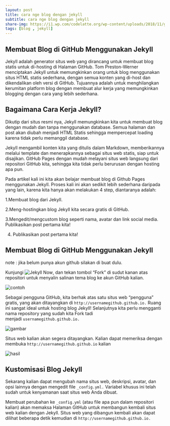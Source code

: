 ```yaml
---
layout: post
title: cara nge blog dengan jekyll
subtitle: cara nge blog dengan jekyll
share-img: https://i1.wp.com/codelatte.org/wp-content/uploads/2018/11/github-jekyll.png
tags: [blog , jekyll]
---
```


## Membuat Blog di GitHub Menggunakan Jekyll 

Jekyll adalah generator situs web yang dirancang untuk membuat blog statis untuk di-hosting di Halaman GitHub. Tom Preston-Werner menciptakan Jekyll untuk memungkinkan orang untuk blog menggunakan situs HTML statis sederhana, dengan semua konten yang di-host dan dikendalikan oleh versi di GitHub. Tujuannya adalah untuk menghilangkan kerumitan platform blog dengan membuat alur kerja yang memungkinkan blogging dengan cara yang lebih sederhana.

## Bagaimana Cara Kerja Jekyll?

Dikutip dari situs resmi nya, Jekyll memungkinkan kita untuk membuat blog dengan mudah dan tanpa menggunakan database. Semua halaman dan post akan diubah menjadi HTML Statis sehingga mempercepat loading karena tidak perlu memanggil database.

Jekyll mengambil konten kita yang ditulis dalam Markdown, memberikannya melalui template dan menerapkannya sebagai situs web statis, siap untuk disajikan. GitHub Pages dengan mudah melayani situs web langsung dari repositori GitHub kita, sehingga kita tidak perlu berurusan dengan hosting apa pun.





Pada artikel kali ini kita akan belajar membuat blog di Github Pages menggunakan Jekyll. Proses kali ini akan sedikit lebih sederhana daripada yang lain, karena kita hanya akan melakukan 4 step, diantaranya adalah:

1.Membuat blog dari Jekyll.

2.Meng-hostingkan blog Jekyll kita secara gratis di GitHub.

3.Mengedit/mengcustom blog seperti nama, avatar dan link social media.
Publikasikan post pertama kita!

4. Publikasikan post pertama kita!

## Membuat Blog di GitHub Menggunakan Jekyll

note : jika belum punya akun github silakan di buat dulu.


Kunjungi ![Jekyll Now](http://www.github.com/barryclark/jekyll-now), dan tekan tombol “Fork” di sudut kanan atas repositori untuk menyalin salinan tema blog ke akun GitHub kalian.

![contoh](https://i0.wp.com/cloud.netlifyusercontent.com/assets/344dbf88-fdf9-42bb-adb4-46f01eedd629/cddcf942-6cc7-4a1f-bf1b-5066b5e553ec/step1.gif)

Sebagai pengguna GitHub, kita berhak atas satu situs web “pengguna” gratis, yang akan ditayangkan di ```http://usernamegithub.github.io.``` Ruang ini sangat ideal untuk hosting blog Jekyll! Selanjutnya kita perlu mengganti nama repository yang sudah kita Fork tadi menjadi ```usernamegithub.github.io.```

![gambar](https://i1.wp.com/codelatte.org/wp-content/uploads/2018/11/Screen-Shot-2018-11-01-at-8.12.45-PM.png)

Situs web kalian akan segera ditayangkan. Kalian dapat memeriksa dengan membuka ```http://usernamegithub.github.io``` kalian

![hasil](https://i0.wp.com/codelatte.org/wp-content/uploads/2018/11/Screen-Shot-2018-11-01-at-8.15.18-PM.png)


## Kustomisasi Blog Jekyll

Sekarang kalian dapat mengubah nama situs web, deskripsi, avatar, dan opsi lainnya dengan mengedit file ```_config.yml.``` Variabel khusus ini telah sudah untuk kenyamanan saat situs web Anda dibuat.

Membuat perubahan ke ```_config.yml``` (atau file apa pun dalam repositori kalian) akan memaksa Halaman GitHub untuk membangun kembali situs web kalian dengan Jekyll. Situs web yang dibangun kembali akan dapat dilihat beberapa detik kemudian di ```http://usernamegithub.github.io.``` 



